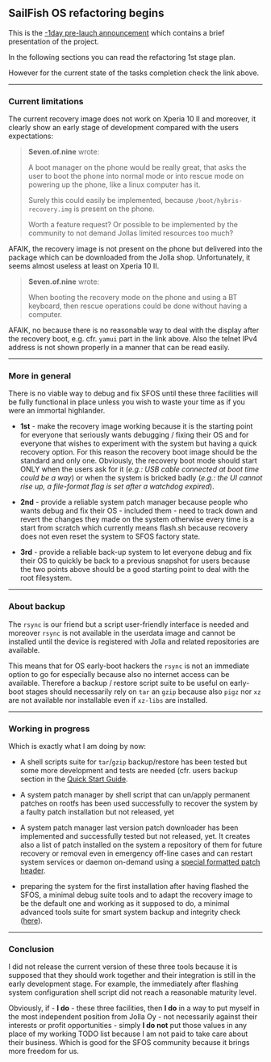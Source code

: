 ## SailFish OS refactoring begins

This is the [-1day pre-lauch announcement](../sfos-refactoring-announce.md) which contains a brief presentation of the project. 

In the following sections you can read the refactoring 1st stage plan.

However for the current state of the tasks completion check the link above.

---

### Current limitations

The current recovery image does not work on Xperia 10 II and moreover, it clearly show an early stage of development compared with the users expectations:

> **Seven.of.nine** wrote:
> 
> A boot manager on the phone would be really great, that asks the user to boot the phone into normal mode or into rescue mode on powering up the phone, like a linux computer has it.
>
>Surely this could easily be implemented, because `/boot/hybris-recovery.img` is present on the phone.
>
>Worth a feature request? Or possible to be implemented by the community to not demand Jollas limited resources too much?

AFAIK, the recovery image is not present on the phone but delivered into the package which can be downloaded from the Jolla shop. Unfortunately, it seems almost useless at least on Xperia 10 II.

> **Seven.of.nine** wrote:
> 
> When booting the recovery mode on the phone and using a BT keyboard, then rescue operations could be done without having a computer.

AFAIK, no because there is no reasonable way to deal with the display after the recovery boot, e.g. cfr. `yamui` part in the link above. Also the telnet IPv4 address is not shown properly in a manner that can be read easily.

---

### More in general

There is no viable way to debug and fix SFOS until these three facilities will be fully functional in place unless you wish to waste your time as if you were an immortal highlander.

* **1st** - make the recovery image working because it is the starting point for everyone that seriously wants debugging / fixing their OS and for everyone that wishes to experiment with the system but having a quick recovery option. For this reason the recovery boot image should be the standard and only one. Obviously, the recovery boot mode should start ONLY when the users ask for it (*e.g.: USB cable connected at boot time could be a way*) or when the system is bricked badly (*e.g.: the UI cannot rise up, a file-format flag is set after a watchdog expired*).

* **2nd** - provide a reliable system patch manager because people who wants debug and fix their OS - included them - need to track down and revert the changes they made on the system otherwise every time is a start from scratch which currently means flash.sh because recovery does not even reset the system to SFOS factory state.

* **3rd** - provide a reliable back-up system to let everyone debug and fix their OS to quickly be back to a previous snapshot for users because the two points above should be a good starting point to deal with the root filesystem.

---

### About backup

The `rsync` is our friend but a script user-friendly interface is needed and moreover `rsync` is not available in the userdata image and cannot be installed until the device is registered with Jolla and related repositories are available.

This means that for OS early-boot hackers the `rsync` is not an immediate option to go for especially because also no internet access can be available. Therefore a backup / restore script suite to be useful on early-boot stages should necessarily rely on `tar` an `gzip` because also `pigz` nor `xz` are not available nor installable even if `xz-libs` are installed.

---

### Working in progress

Which is exactly what I am doing by now:

- A shell scripts suite for `tar`/`gzip` backup/restore has been tested but some more development and tests are needed (cfr. users backup section in the [Quick Start Guide](../quick-start-guide.md).

- A system patch manager by shell script that can un/apply permanent patches on rootfs has been used successfully to recover the system by a faulty patch installation but not released, yet

- A system patch manager last version patch downloader has been implemented and successfully tested but not released, yet. It creates also a list of patch installed on the system a repository of them for future recovery or removal even in emergency off-line cases and can restart system services or daemon on-demand using a [special formatted patch header](../knowhow/system-patch-manager-p1.md#technical-approach).

- preparing the system for the first installation after having flashed the SFOS, a minimal debug suite tools and to adapt the recovery image to be the default one and working as it supposed to do, a minimal advanced tools suite for smart system backup and integrity check ([here](../../recovery/README.md)).

---

### Conclusion

I did not release the current version of these three tools because it is supposed that they should work together and their integration is still in the early development stage. For example, the immediately after flashing system configuration shell script did not reach a reasonable maturity level.

Obviously, if - **I do** - these three facilities, then **I do** in a way to put myself in the most independent position from Jolla Oy - not necessarily against their interests or profit opportunities - simply **I do not** put those values in any place of my working TODO list because I am not paid to take care about their business. Which is good for the SFOS community because it brings more freedom for us.
